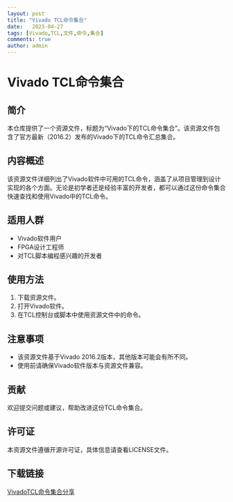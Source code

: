 ```yaml
---
layout: post
title: "Vivado TCL命令集合"
date:   2023-04-27
tags: [Vivado,TCL,文件,命令,集合]
comments: true
author: admin
---
```

# Vivado TCL命令集合

## 简介
本仓库提供了一个资源文件，标题为“Vivado下的TCL命令集合”。该资源文件包含了官方最新（2016.2）发布的Vivado下的TCL命令汇总集合。

## 内容概述
该资源文件详细列出了Vivado软件中可用的TCL命令，涵盖了从项目管理到设计实现的各个方面。无论是初学者还是经验丰富的开发者，都可以通过这份命令集合快速查找和使用Vivado中的TCL命令。

## 适用人群
- Vivado软件用户
- FPGA设计工程师
- 对TCL脚本编程感兴趣的开发者

## 使用方法
1. 下载资源文件。
2. 打开Vivado软件。
3. 在TCL控制台或脚本中使用资源文件中的命令。

## 注意事项
- 该资源文件基于Vivado 2016.2版本，其他版本可能会有所不同。
- 使用前请确保Vivado软件版本与资源文件兼容。

## 贡献
欢迎提交问题或建议，帮助改进这份TCL命令集合。

## 许可证
本资源文件遵循开源许可证，具体信息请查看LICENSE文件。

## 下载链接

[VivadoTCL命令集合分享](https://pan.quark.cn/s/ae0da71ee313)